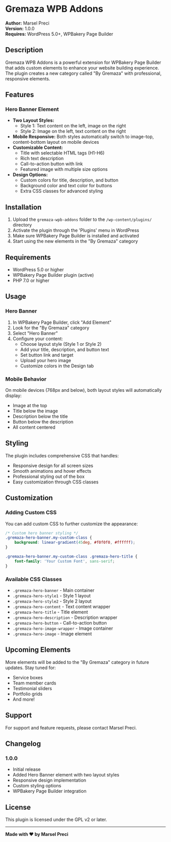 # Gremaza WPB Addons

**Author:** Marsel Preci  
**Version:** 1.0.0  
**Requires:** WordPress 5.0+, WPBakery Page Builder  

## Description

Gremaza WPB Addons is a powerful extension for WPBakery Page Builder that adds custom elements to enhance your website building experience. The plugin creates a new category called "By Gremaza" with professional, responsive elements.

## Features

### Hero Banner Element
- **Two Layout Styles:**
  - Style 1: Text content on the left, image on the right
  - Style 2: Image on the left, text content on the right
- **Mobile Responsive:** Both styles automatically switch to image-top, content-bottom layout on mobile devices
- **Customizable Content:**
  - Title with selectable HTML tags (H1-H6)
  - Rich text description
  - Call-to-action button with link
  - Featured image with multiple size options
- **Design Options:**
  - Custom colors for title, description, and button
  - Background color and text color for buttons
  - Extra CSS classes for advanced styling

## Installation

1. Upload the `gremaza-wpb-addons` folder to the `/wp-content/plugins/` directory
2. Activate the plugin through the 'Plugins' menu in WordPress
3. Make sure WPBakery Page Builder is installed and activated
4. Start using the new elements in the "By Gremaza" category

## Requirements

- WordPress 5.0 or higher
- WPBakery Page Builder plugin (active)
- PHP 7.0 or higher

## Usage

### Hero Banner

1. In WPBakery Page Builder, click "Add Element"
2. Look for the "By Gremaza" category
3. Select "Hero Banner"
4. Configure your content:
   - Choose layout style (Style 1 or Style 2)
   - Add your title, description, and button text
   - Set button link and target
   - Upload your hero image
   - Customize colors in the Design tab

### Mobile Behavior

On mobile devices (768px and below), both layout styles will automatically display:
- Image at the top
- Title below the image
- Description below the title
- Button below the description
- All content centered

## Styling

The plugin includes comprehensive CSS that handles:
- Responsive design for all screen sizes
- Smooth animations and hover effects
- Professional styling out of the box
- Easy customization through CSS classes

## Customization

### Adding Custom CSS

You can add custom CSS to further customize the appearance:

```css
/* Custom hero banner styling */
.gremaza-hero-banner.my-custom-class {
    background: linear-gradient(45deg, #f0f0f0, #ffffff);
}

.gremaza-hero-banner.my-custom-class .gremaza-hero-title {
    font-family: 'Your Custom Font', sans-serif;
}
```

### Available CSS Classes

- `.gremaza-hero-banner` - Main container
- `.gremaza-hero-style1` - Style 1 layout
- `.gremaza-hero-style2` - Style 2 layout
- `.gremaza-hero-content` - Text content wrapper
- `.gremaza-hero-title` - Title element
- `.gremaza-hero-description` - Description wrapper
- `.gremaza-hero-button` - Call-to-action button
- `.gremaza-hero-image-wrapper` - Image container
- `.gremaza-hero-image` - Image element

## Upcoming Elements

More elements will be added to the "By Gremaza" category in future updates. Stay tuned for:
- Service boxes
- Team member cards
- Testimonial sliders
- Portfolio grids
- And more!

## Support

For support and feature requests, please contact Marsel Preci.

## Changelog

### 1.0.0
- Initial release
- Added Hero Banner element with two layout styles
- Responsive design implementation
- Custom styling options
- WPBakery Page Builder integration

## License

This plugin is licensed under the GPL v2 or later.

---

**Made with ❤️ by Marsel Preci**
